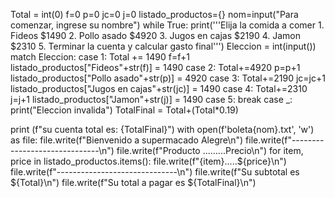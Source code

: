 Total = int(0)
f=0
p=0
jc=0
j=0
listado_productos={}
nom=input("Para comenzar, ingrese su nombre")
while True:
    print('''Elija la comida a comer
          1. Fideos $1490
          2. Pollo asado $4920
          3. Jugos en cajas $2190
          4. Jamon $2310
          5. Terminar la cuenta y calcular gasto final''')
    Eleccion = int(input())
    match Eleccion:
            case 1: 
                Total += 1490
                f=f+1
                listado_productos["Fideos"+str(f)] = 1490
            case 2:
                Total+=4920
                p=p+1
                listado_productos["Pollo asado"+str(p)] = 4920
            case 3:
                Total+=2190
                jc=jc+1
                listado_productos["Jugos en cajas"+str(jc)] = 1490
            case 4:
                Total+=2310
                j=j+1
                listado_productos["Jamon"+str(j)] = 1490
            case 5: 
                break
            case _:
                print("Eleccion invalida")
TotalFinal = Total+(Total*0.19)

print (f"su cuenta total es: {TotalFinal}")
with open(f'boleta{nom}.txt', 'w') as file:
    file.write(f"Bienvenido a supermacado Alegre\n")
    file.write(f"------------------------------\n")
    file.write(f"Producto .........Precio\n")
    for item, price in listado_productos.items():
        file.write(f"{item}.....${price}\n")
    file.write(f"------------------------------\n")
    file.write(f"Su subtotal es ${Total}\n")
    file.write(f"Su total a pagar es ${TotalFinal}\n")
